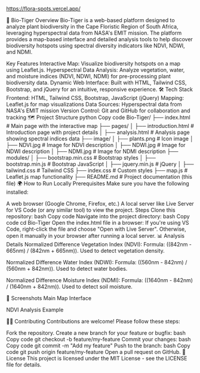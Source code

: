 https://flora-spots.vercel.app/

🌱 Bio-Tiger
Overview
Bio-Tiger is a web-based platform designed to analyze plant biodiversity in the Cape Floristic Region of South Africa, leveraging hyperspectral data from NASA's EMIT mission. The platform provides a map-based interface and detailed analysis tools to help discover biodiversity hotspots using spectral diversity indicators like NDVI, NDWI, and NDMI.

Key Features
Interactive Map: Visualize biodiversity hotspots on a map using Leaflet.js.
Hyperspectral Data Analysis: Analyze vegetation, water, and moisture indices (NDVI, NDWI, NDMI) for pre-processing plant biodiversity data.
Dynamic Web Interface: Built with HTML, Tailwind CSS, Bootstrap, and jQuery for an intuitive, responsive experience.
🛠️ Tech Stack
Frontend: HTML, Tailwind CSS, Bootstrap, JavaScript (jQuery)
Mapping: Leaflet.js for map visualizations
Data Sources: Hyperspectral data from NASA's EMIT mission
Version Control: Git and GitHub for collaboration and tracking
🗺️ Project Structure
python
Copy code
Bio-Tiger/
├── index.html              # Main page with the interactive map
├── pages/
│   ├── introduction.html   # Introduction page with project details
│   ├── analysis.html       # Analysis page showing spectral indices data
├── image/
│   ├── plants.png          # Icon image
│   ├── NDVI.jpg            # Image for NDVI description
│   ├── NDWI.jpg            # Image for NDWI description
│   ├── NDMI.jpg            # Image for NDMI description
├── modules/
│   ├── bootstrap.min.css    # Bootstrap styles
│   ├── bootstrap.min.js     # Bootstrap JavaScript
│   ├── jquery.min.js        # jQuery
│   ├── tailwind.css         # Tailwind CSS
├── index.css                # Custom styles
├── map.js                   # Leaflet.js map functionality
├── README.md                # Project documentation (this file)
🌍 How to Run Locally
Prerequisites
Make sure you have the following installed:

A web browser (Google Chrome, Firefox, etc.)
A local server like Live Server for VS Code (or any similar tool) to view the project.
Steps
Clone this repository:
bash
Copy code
Navigate into the project directory:
bash
Copy code
cd Bio-Tiger
Open the index.html file in a browser:
If you're using VS Code, right-click the file and choose "Open with Live Server".
Otherwise, open it manually in your browser after running a local server.
📊 Analysis Details
Normalized Difference Vegetation Index (NDVI): Formula: ((842nm - 665nm) / (842nm + 665nm)). Used to detect vegetation density.

Normalized Difference Water Index (NDWI): Formula: ((560nm - 842nm) / (560nm + 842nm)). Used to detect water bodies.

Normalized Difference Moisture Index (NDMI): Formula: ((1640nm - 842nm) / (1640nm + 842nm)). Used to detect soil moisture.

🎨 Screenshots
Main Map Interface

NDVI Analysis Example

👩‍💻 Contributing
Contributions are welcome! Please follow these steps:

Fork the repository.
Create a new branch for your feature or bugfix:
bash
Copy code
git checkout -b feature/my-feature
Commit your changes:
bash
Copy code
git commit -m "Add my feature"
Push to the branch:
bash
Copy code
git push origin feature/my-feature
Open a pull request on GitHub.
📝 License
This project is licensed under the MIT License - see the LICENSE file for details.

